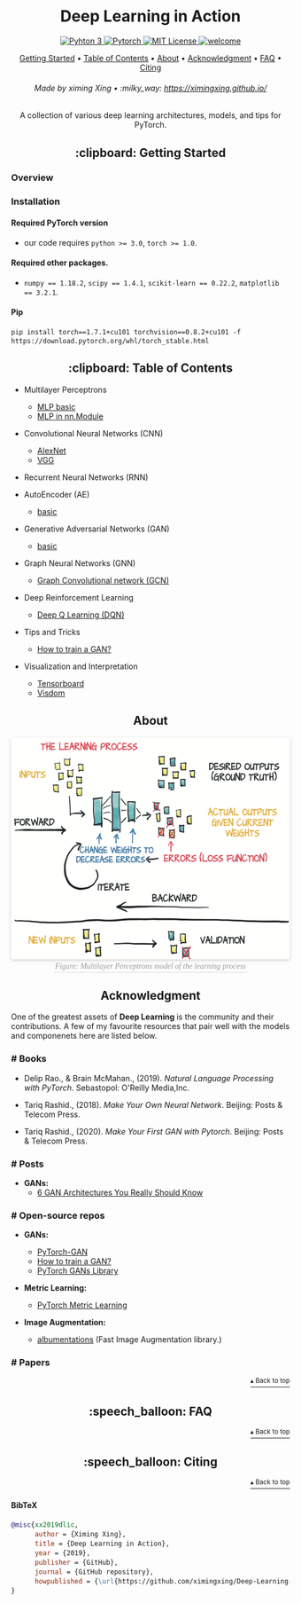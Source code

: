 <h1 id="dlic" align="center">Deep Learning in Action</h1>

<p align="center">
    <a href="https://www.python.org/">
        <img src="https://img.shields.io/badge/python-3.5%20%7C%203.6%20%7C%203.7-success" alt="Pyhton 3">
    </a>
     <a href="https://pytorch.org/">
        <img src="https://img.shields.io/badge/Pytorch-1.x-success" alt="Pytorch">
    </a>
    <a href="http://www.apache.org/licenses/">
        <img src="https://img.shields.io/badge/license-MIT-blue" alt="MIT License">
    </a>
    <a href="https://github.com/ximingxing/Deep-Learning-in-Action/pulls">
        <img src="https://img.shields.io/static/v1.svg?label=Contributions&message=Welcome&color=0059b3&style=flat-square" alt="welcome">
    </a>
</p>

<p align="center">
    <a href="#clipboard-getting-started">Getting Started</a> •
    <a href="#table-of-contents">Table of Contents</a> •
    <a href="#about">About</a> •
    <a href="#acknowledgment">Acknowledgment</a> •
    <a href="#speech_balloon-faq">FAQ</a> •
    <a href="#cite">Citing</a>
</p>

<h6 align="center">Made by ximing Xing • :milky_way:
<a href="https://ximingxing.github.io/">https://ximingxing.github.io/</a>
</h6>

<p align="center">A collection of various deep learning architectures, models, and tips for PyTorch.</p>

<h2 align="center">:clipboard: Getting Started</h2>

### Overview

### Installation

#### Required PyTorch version

- our code requires `python >= 3.0`, `torch >= 1.0`.

#### Required other packages.

- `numpy == 1.18.2`, `scipy == 1.4.1`, `scikit-learn == 0.22.2`, `matplotlib == 3.2.1`.

#### Pip

```shell
pip install torch==1.7.1+cu101 torchvision==0.8.2+cu101 -f https://download.pytorch.org/whl/torch_stable.html
```

<h2 align="center">:clipboard: Table of Contents</h2>

* Multilayer Perceptrons
    * [MLP basic]()
    * [MLP in nn.Module](https://github.com/ximingxing/Deep-Learning-in-Action/blob/master/multilayer_perceptrons/mlp_pytorch_basic.ipynb)

* Convolutional Neural Networks (CNN)
    * [AlexNet](https://github.com/ximingxing/Deep-Learning-in-Action/blob/master/convolutional_neural_networks/model/alexnet.py)
    * [VGG](https://github.com/ximingxing/Deep-Learning-in-Action/blob/master/convolutional_neural_networks/model/vgg.py)

* Recurrent Neural Networks (RNN)

* AutoEncoder (AE)
    * [basic](https://github.com/ximingxing/Deep-Learning-in-Action/blob/master/auto_encoder/AutoEncoder.ipynb)

* Generative Adversarial Networks (GAN)
    * [basic]()

* Graph Neural Networks (GNN)
    * [Graph Convolutional network (GCN)](https://github.com/ximingxing/Deep-Learning-in-Action/blob/master/graph_neural_networks/gcn/graph_convolutional_neural_network.ipynb)

* Deep Reinforcement Learning
    * [Deep Q Learning (DQN)](https://github.com/ximingxing/Deep-Learning-in-Action/blob/master/deep_reinforcement_learning/DQN.ipynb)

* Tips and Tricks
    * [How to train a GAN?](https://github.com/soumith/ganhacks)

* Visualization and Interpretation
    * [Tensorboard](https://github.com/ximingxing/Deep-Learning-in-Action/tree/master/visualization/tensorboard)
    * [Visdom](https://github.com/ximingxing/Deep-Learning-in-Action/tree/master/visualization/visdom)

<h2 align="center">About</h2>

<div align="center">
    <img style="border-radius: 0.3125em; box-shadow: 0 2px 4px 0 rgba(34,36,38,.12),0 2px 10px 0 rgba(34,36,38,.08);"
    height="400"
    src="https://github.com/ximingxing/Images/raw/master/dlic/mental_model_of_the_learning_process.png">
    <br>
    <div style="border-bottom: 1px solid #d9d9d9;display:inline-block;color: #999;padding: 2px;
    font-style: oblique; font-family: 'Times New Roman'">
    Figure: Multilayer Perceptrons model of the learning process</div>
</div>

<h2 align="center">Acknowledgment</h2>

One of the greatest assets of **Deep Learning** is the community and their contributions. A few of my favourite
resources that pair well with the models and componenets here are listed below.

### # Books

- Delip Rao., & Brain McMahan., (2019). *Natural Language Processing with PyTorch*. Sebastopol: O'Reilly Media,Inc.

- Tariq Rashid., (2018). *Make Your Own Neural Network*. Beijing: Posts & Telecom Press.

- Tariq Rashid., (2020). *Make Your First GAN with Pytorch*. Beijing: Posts & Telecom Press.

### # Posts

- **GANs:**
    - [6 GAN Architectures You Really Should Know](https://neptune.ai/blog/6-gan-architectures)

### # Open-source repos

- **GANs:**
    - [PyTorch-GAN](https://github.com/eriklindernoren/PyTorch-GAN)
    - [How to train a GAN?](https://github.com/soumith/ganhacks)
    - [PyTorch GANs Library](https://github.com/POSTECH-CVLab/PyTorch-StudioGAN)

- **Metric Learning:**
    - [PyTorch Metric Learning](https://github.com/KevinMusgrave/pytorch-metric-learning)

- **Image Augmentation:**
    - [albumentations](https://github.com/albumentations-team/albumentations) (Fast Image Augmentation library.)

### # Papers

<p align="right"><a href="#dlic"><sup>▴ Back to top</sup></a></p>

<h2 align="center">:speech_balloon: FAQ</h2>
<p align="right"><a href="#dlic"><sup>▴ Back to top</sup></a></p>

<h2 align="center">:speech_balloon: Citing</h2>
<p align="right"><a href="#dlic"><sup>▴ Back to top</sup></a></p>

#### BibTeX

```bibtex
@misc{xx2019dlic,
      author = {Ximing Xing},
      title = {Deep Learning in Action},
      year = {2019},
      publisher = {GitHub},
      journal = {GitHub repository},
      howpublished = {\url{https://github.com/ximingxing/Deep-Learning-in-Action}}
}
```